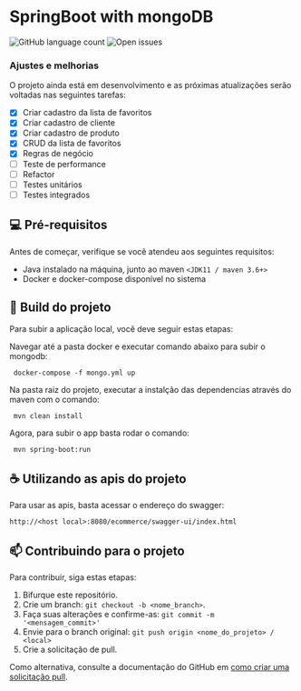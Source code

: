 # SpringBoot with mongoDB

![GitHub language count](https://img.shields.io/github/languages/count/dugabriel/mongodbwithspring?style=for-the-badge)
![Open issues](https://img.shields.io/bitbucket/issues/dugabriel/mongodbwithspring?style=for-the-badg)

### Ajustes e melhorias

O projeto ainda está em desenvolvimento e as próximas atualizações serão voltadas nas seguintes tarefas:

- [x] Criar cadastro da lista de favoritos
- [x] Criar cadastro de cliente
- [x] Criar cadastro de produto
- [x] CRUD da lista de favoritos
- [x] Regras de negócio
- [ ] Teste de performance
- [ ] Refactor
- [ ] Testes unitários
- [ ] Testes integrados

## 💻 Pré-requisitos

Antes de começar, verifique se você atendeu aos seguintes requisitos:

* Java instalado na máquina, junto ao maven `<JDK11 / maven 3.6+>`
* Docker e docker-compose disponível no sistema

## 🚀 Build do projeto

Para subir a aplicação local, você deve seguir estas etapas:

Navegar até a pasta docker e executar comando abaixo para subir o mongodb:
```
 docker-compose -f mongo.yml up
```

Na pasta raiz do projeto, executar a instalção das dependencias através do maven com o comando:
```
 mvn clean install
```

Agora, para subir o app basta rodar o comando:
```
 mvn spring-boot:run
```


## ☕ Utilizando as apis do projeto

Para usar as apis, basta acessar o endereço do swagger:

```
http://<host local>:8080/ecommerce/swagger-ui/index.html
```


## 📫 Contribuindo para o projeto

Para contribuir, siga estas etapas:

1. Bifurque este repositório.
2. Crie um branch: `git checkout -b <nome_branch>`.
3. Faça suas alterações e confirme-as: `git commit -m '<mensagem_commit>'`
4. Envie para o branch original: `git push origin <nome_do_projeto> / <local>`
5. Crie a solicitação de pull.

Como alternativa, consulte a documentação do GitHub em [como criar uma solicitação pull](https://help.github.com/en/github/collaborating-with-issues-and-pull-requests/creating-a-pull-request).


